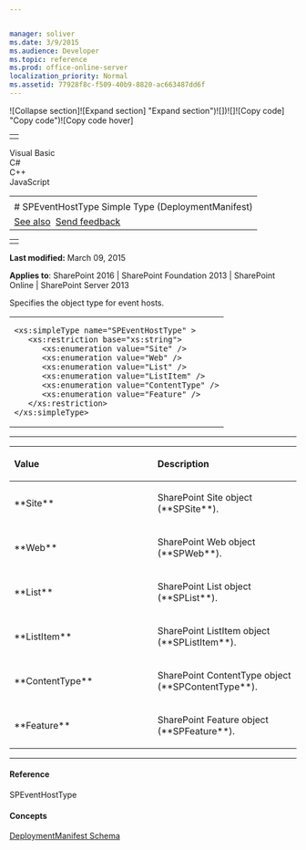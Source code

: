 ```yaml
---


manager: soliver
ms.date: 3/9/2015
ms.audience: Developer
ms.topic: reference
ms.prod: office-online-server
localization_priority: Normal
ms.assetid: 77928f8c-f509-40b9-8820-ac663487dd6f
---
```


![Collapse
section]![Expand
section] "Expand section")![]()![])![]![]()![Copy
code] "Copy code")![Copy code
hover]
<table>
<tbody>
<tr class="odd">
<td align="left"></td>
</tr>
</tbody>
</table>

Visual Basic  
C\#  
C++  
JavaScript  

<table>
<tbody>
<tr class="odd">
<td align="left"><span id="runningHeaderText"></span></td>
</tr>
<tr class="even">
<td align="left"># SPEventHostType Simple Type (DeploymentManifest)</td>
</tr>
<tr class="odd">
<td align="left"><a href="#seeAlsoToggle">See also</a>  <span id="headfeedbackarea" class="feedbackhead"><a href="javascript:SubmitFeedback(&#39;docthis@Microsoft.com&#39;,&#39;&#39;,&#39;&#39;,&#39;&#39;,&#39;1.0.18082.1225&#39;,&#39;%0\dThank%20you%20for%20your%20feedback.%20The%20developer%20writing%20teams%20use%20your%20feedback%20to%20improve%20documentation.%20While%20we%20are%20reviewing%20your%20feedback,%20we%20may%20send%20you%20e-mail%20to%20ask%20for%20clarification%20or%20feedback%20on%20a%20solution.%20We%20do%20not%20use%20your%20e-mail%20address%20for%20any%20other%20purpose%20and%20we%20delete%20it%20after%20we%20finish%20our%20review.%0\AFor%20further%20information%20about%20the%20privacy%20policies%20of%20Microsoft,%20please%20see%20http://privacy.microsoft.com/en-us/default.aspx.%0\A%0\d&#39;,&#39;Customer%20feedback&#39;);">Send feedback</a></span></td>
</tr>
</tbody>
</table>

<table>
<colgroup>
<col width="100%" />
</colgroup>
<tbody>
<tr class="odd">
<td align="left"></td>
</tr>
</tbody>
</table>

**Last modified:** March 09, 2015

**Applies to**: SharePoint 2016 | SharePoint Foundation 2013 |
SharePoint Online | SharePoint Server 2013

Specifies the object type for event hosts.

<span codelanguage="other"></span>
<table>
<colgroup>
<col width="100%" />
</colgroup>
<tbody>
<tr class="odd">
<td align="left"><pre><code>&lt;xs:simpleType name=&quot;SPEventHostType&quot; &gt;
   &lt;xs:restriction base=&quot;xs:string&quot;&gt;
      &lt;xs:enumeration value=&quot;Site&quot; /&gt;
      &lt;xs:enumeration value=&quot;Web&quot; /&gt;
      &lt;xs:enumeration value=&quot;List&quot; /&gt;
      &lt;xs:enumeration value=&quot;ListItem&quot; /&gt;
      &lt;xs:enumeration value=&quot;ContentType&quot; /&gt;
      &lt;xs:enumeration value=&quot;Feature&quot; /&gt;
   &lt;/xs:restriction&gt;
&lt;/xs:simpleType&gt;</code></pre></td>
</tr>
</tbody>
</table>


-------------------------------------------------------------------------------------------------------------------------------------------------------------------------------------------------------

<table>
<colgroup>
<col width="50%" />
<col width="50%" />
</colgroup>
<thead>
<tr class="header">
<th align="left"><p>Value</p></th>
<th align="left"><p>Description</p></th>
</tr>
</thead>
<tbody>
<tr class="odd">
<td align="left"><p>**Site**</p></td>
<td align="left"><p>SharePoint Site object (**SPSite**).</p></td>
</tr>
<tr class="even">
<td align="left"><p>**Web**</p></td>
<td align="left"><p>SharePoint Web object (**SPWeb**).</p></td>
</tr>
<tr class="odd">
<td align="left"><p>**List**</p></td>
<td align="left"><p>SharePoint List object (**SPList**).</p></td>
</tr>
<tr class="even">
<td align="left"><p>**ListItem**</p></td>
<td align="left"><p>SharePoint ListItem object (**SPListItem**).</p></td>
</tr>
<tr class="odd">
<td align="left"><p>**ContentType**</p></td>
<td align="left"><p>SharePoint ContentType object (**SPContentType**).</p></td>
</tr>
<tr class="even">
<td align="left"><p>**Feature**</p></td>
<td align="left"><p>SharePoint Feature object (**SPFeature**).</p></td>
</tr>
</tbody>
</table>


-------------------------------------------------------------------------------------------------------------------------------------------------------------------------------------------

#### Reference

<span sdata="cer" target="T:Microsoft.SharePoint.SPEventHostType"><span
class="nolink">SPEventHostType</span></span>

#### Concepts

[DeploymentManifest
Schema](deploymentmanifest-schema.md)</span>








